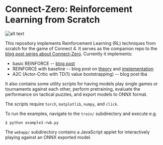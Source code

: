 # Connect-Zero: Reinforcement Learning from Scratch

![alt text](https://c-f-h.github.io/post/connect-zero/screenshot.png#center)

This repository implements Reinforcement Learning (RL) techniques from
scratch for the game of Connect 4.
It serves as the companion repo to the [blog post series about
Connect-Zero](https://c-f-h.github.io/post/connect-zero/).
Currently it implements:

- basic REINFORCE -- [blog post](https://c-f-h.github.io/post/the-reinforce-algorithm/)
- REINFORCE with baseline --  blog post on [theory](https://c-f-h.github.io/post/reinforce-with-baseline/) and [implementation](https://c-f-h.github.io/post/implementing-rwb/)
- A2C (Actor-Critic with TD(1) value bootstrapping) -- blog post tba

It also contains some utility scripts for having models play single
games or tournaments against each other, perform pretraining,
evaluate the performance on tactical puzzles, and export models to
ONNX format.

The scripts require ``torch``, ``matplotlib``, ``numpy``, and ``click``.

To run the examples, navigate to the ``train/`` subdirectory and
execute e.g.

    $ python example3-rwb.py

The ``webapp/`` subdirectory contains a JavaScript applet for
interactively playing against an ONNX exported model.
